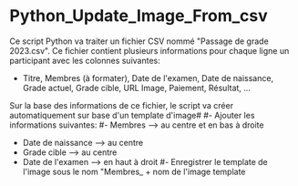 # Python_Update_Image_From_csv

Ce script Python va traiter un fichier CSV nommé "Passage de grade 2023.csv". 
Ce fichier contient plusieurs informations pour chaque ligne un participant avec les colonnes suivantes:
- Titre, Membres (à formater), Date de l'examen, Date de naissance, Grade actuel, Grade cible, URL Image, Paiement, Résultat, ...

Sur la base des informations de ce fichier, le script va créer automatiquement sur base d'un template d'image#
#- Ajouter les informations suivantes:
#- Membres --> au centre et en bas à droite
-  Date de naissance --> au centre
-  Grade cible --> au centre
-  Date de l'examen --> en haut à droit
#- Enregistrer le template de l'image sous le nom "Membres_ + nom de l'image template
